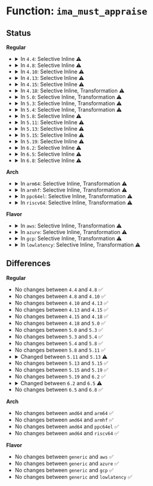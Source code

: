 # Function: <code>ima_must_appraise</code>

## Status
<b>Regular</b>
<ul>
<li>
<details>
<summary>In <code>4.4</code>: Selective Inline ⚠️</summary>

```c
int ima_must_appraise(struct inode *inode, int mask, enum ima_hooks func);
```

**Collision:** Unique Global

**Inline:** Selective

**Transformation:** False

**Instances:**

```
In security/integrity/ima/ima_appraise.c (ffffffff8139a370)
Location: security/integrity/ima/ima_appraise.c:40
Inline: True
Inline callers:
  - security/integrity/ima/ima_appraise.c:ima_inode_post_setattr
```
**Symbols:**

```
ffffffff8139a370-ffffffff8139a396: ima_must_appraise (STB_GLOBAL)
```
</details>
</li>
<li>
<details>
<summary>In <code>4.8</code>: Selective Inline ⚠️</summary>

```c
int ima_must_appraise(struct inode *inode, int mask, enum ima_hooks func);
```

**Collision:** Unique Global

**Inline:** Selective

**Transformation:** False

**Instances:**

```
In security/integrity/ima/ima_appraise.c (ffffffff813d7781)
Location: security/integrity/ima/ima_appraise.c:39
Inline: True
Inline callers:
  - security/integrity/ima/ima_appraise.c:ima_inode_post_setattr
Direct callers:
  - security/integrity/ima/ima_main.c:ima_post_path_mknod
```
**Symbols:**

```
ffffffff813d71c0-ffffffff813d71e9: ima_must_appraise (STB_GLOBAL)
```
</details>
</li>
<li>
<details>
<summary>In <code>4.10</code>: Selective Inline ⚠️</summary>

```c
int ima_must_appraise(struct inode *inode, int mask, enum ima_hooks func);
```

**Collision:** Unique Global

**Inline:** Selective

**Transformation:** False

**Instances:**

```
In security/integrity/ima/ima_appraise.c (ffffffff813ef45a)
Location: security/integrity/ima/ima_appraise.c:39
Inline: True
Inline callers:
  - security/integrity/ima/ima_appraise.c:ima_inode_post_setattr
Direct callers:
  - security/integrity/ima/ima_main.c:ima_post_path_mknod
```
**Symbols:**

```
ffffffff813eee60-ffffffff813eee89: ima_must_appraise (STB_GLOBAL)
```
</details>
</li>
<li>
<details>
<summary>In <code>4.13</code>: Selective Inline ⚠️</summary>

```c
int ima_must_appraise(struct inode *inode, int mask, enum ima_hooks func);
```

**Collision:** Unique Global

**Inline:** Selective

**Transformation:** False

**Instances:**

```
In security/integrity/ima/ima_appraise.c (ffffffff813fba29)
Location: security/integrity/ima/ima_appraise.c:51
Inline: True
Inline callers:
  - security/integrity/ima/ima_appraise.c:ima_inode_post_setattr
Direct callers:
  - security/integrity/ima/ima_main.c:ima_post_path_mknod
```
**Symbols:**

```
ffffffff813fb3d0-ffffffff813fb3fa: ima_must_appraise (STB_GLOBAL)
```
</details>
</li>
<li>
<details>
<summary>In <code>4.15</code>: Selective Inline ⚠️</summary>

```c
int ima_must_appraise(struct inode *inode, int mask, enum ima_hooks func);
```

**Collision:** Unique Global

**Inline:** Selective

**Transformation:** False

**Instances:**

```
In security/integrity/ima/ima_appraise.c (ffffffff81423ef9)
Location: security/integrity/ima/ima_appraise.c:51
Inline: True
Inline callers:
  - security/integrity/ima/ima_appraise.c:ima_inode_post_setattr
Direct callers:
  - security/integrity/ima/ima_main.c:ima_post_path_mknod
```
**Symbols:**

```
ffffffff81423870-ffffffff8142389a: ima_must_appraise (STB_GLOBAL)
```
</details>
</li>
<li>
<details>
<summary>In <code>4.18</code>: Selective Inline, Transformation ⚠️</summary>

```c
int ima_must_appraise(struct inode *inode, int mask, enum ima_hooks func);
```

**Collision:** Unique Global

**Inline:** Selective

**Transformation:** True

**Instances:**

```
In security/integrity/ima/ima_appraise.c (ffffffff8145664b)
Location: security/integrity/ima/ima_appraise.c:51
Inline: True
Inline callers:
  - security/integrity/ima/ima_appraise.c:ima_inode_post_setattr
Direct callers:
  - security/integrity/ima/ima_main.c:ima_post_path_mknod
  - security/integrity/ima/ima_appraise.c:ima_inode_post_setattr
```
**Symbols:**

```
ffffffff81455e70-ffffffff81455ef2: ima_must_appraise.part.7 (STB_LOCAL)
ffffffff81455f20-ffffffff81455f3b: ima_must_appraise (STB_GLOBAL)
```
</details>
</li>
<li>
<details>
<summary>In <code>5.0</code>: Selective Inline, Transformation ⚠️</summary>

```c
int ima_must_appraise(struct inode *inode, int mask, enum ima_hooks func);
```

**Collision:** Unique Global

**Inline:** Selective

**Transformation:** True

**Instances:**

```
In security/integrity/ima/ima_appraise.c (ffffffff81473abb)
Location: security/integrity/ima/ima_appraise.c:51
Inline: True
Inline callers:
  - security/integrity/ima/ima_appraise.c:ima_inode_post_setattr
Direct callers:
  - security/integrity/ima/ima_main.c:ima_post_path_mknod
  - security/integrity/ima/ima_appraise.c:ima_inode_post_setattr
```
**Symbols:**

```
ffffffff81473270-ffffffff814732f2: ima_must_appraise.part.7 (STB_LOCAL)
ffffffff81473320-ffffffff8147333b: ima_must_appraise (STB_GLOBAL)
```
</details>
</li>
<li>
<details>
<summary>In <code>5.3</code>: Selective Inline, Transformation ⚠️</summary>

```c
int ima_must_appraise(struct inode *inode, int mask, enum ima_hooks func);
```

**Collision:** Unique Global

**Inline:** Selective

**Transformation:** True

**Instances:**

```
In security/integrity/ima/ima_appraise.c (ffffffff814a17b4)
Location: security/integrity/ima/ima_appraise.c:48
Inline: True
Inline callers:
  - security/integrity/ima/ima_appraise.c:ima_inode_post_setattr
Direct callers:
  - security/integrity/ima/ima_main.c:ima_post_path_mknod
  - security/integrity/ima/ima_main.c:ima_post_create_tmpfile
  - security/integrity/ima/ima_appraise.c:ima_inode_post_setattr
```
**Symbols:**

```
ffffffff814a0f70-ffffffff814a0ff3: ima_must_appraise.part.0 (STB_LOCAL)
ffffffff814a1020-ffffffff814a103b: ima_must_appraise (STB_GLOBAL)
```
</details>
</li>
<li>
<details>
<summary>In <code>5.4</code>: Selective Inline, Transformation ⚠️</summary>

```c
int ima_must_appraise(struct inode *inode, int mask, enum ima_hooks func);
```

**Collision:** Unique Global

**Inline:** Selective

**Transformation:** True

**Instances:**

```
In security/integrity/ima/ima_appraise.c (ffffffff814bc254)
Location: security/integrity/ima/ima_appraise.c:49
Inline: True
Inline callers:
  - security/integrity/ima/ima_appraise.c:ima_inode_post_setattr
Direct callers:
  - security/integrity/ima/ima_main.c:ima_post_path_mknod
  - security/integrity/ima/ima_main.c:ima_post_create_tmpfile
  - security/integrity/ima/ima_appraise.c:ima_inode_post_setattr
```
**Symbols:**

```
ffffffff814bb730-ffffffff814bb7b3: ima_must_appraise.part.0 (STB_LOCAL)
ffffffff814bb7e0-ffffffff814bb7fb: ima_must_appraise (STB_GLOBAL)
```
</details>
</li>
<li>
<details>
<summary>In <code>5.8</code>: Selective Inline ⚠️</summary>

```c
int ima_must_appraise(struct inode *inode, int mask, enum ima_hooks func);
```

**Collision:** Unique Global

**Inline:** Selective

**Transformation:** False

**Instances:**

```
In security/integrity/ima/ima_appraise.c (ffffffff8151c705)
Location: security/integrity/ima/ima_appraise.c:55
Inline: True
Inline callers:
  - security/integrity/ima/ima_appraise.c:ima_inode_post_setattr
  - security/integrity/ima/ima_appraise.c:ima_inode_post_setattr
Direct callers:
  - security/integrity/ima/ima_main.c:ima_post_path_mknod
  - security/integrity/ima/ima_main.c:ima_post_create_tmpfile
```
**Symbols:**

```
ffffffff8151bd90-ffffffff8151be22: ima_must_appraise (STB_GLOBAL)
```
</details>
</li>
<li>
<details>
<summary>In <code>5.11</code>: Selective Inline ⚠️</summary>

```c
int ima_must_appraise(struct inode *inode, int mask, enum ima_hooks func);
```

**Collision:** Unique Global

**Inline:** Selective

**Transformation:** False

**Instances:**

```
In security/integrity/ima/ima_appraise.c (ffffffff81539575)
Location: security/integrity/ima/ima_appraise.c:71
Inline: True
Inline callers:
  - security/integrity/ima/ima_appraise.c:ima_inode_post_setattr
  - security/integrity/ima/ima_appraise.c:ima_inode_post_setattr
Direct callers:
  - security/integrity/ima/ima_main.c:ima_post_path_mknod
  - security/integrity/ima/ima_main.c:ima_post_create_tmpfile
```
**Symbols:**

```
ffffffff81538c00-ffffffff81538c92: ima_must_appraise (STB_GLOBAL)
```
</details>
</li>
<li>
<details>
<summary>In <code>5.13</code>: Selective Inline ⚠️</summary>

```c
int ima_must_appraise(struct user_namespace *mnt_userns, struct inode *inode, int mask, enum ima_hooks func);
```

**Collision:** Unique Global

**Inline:** Selective

**Transformation:** False

**Instances:**

```
In security/integrity/ima/ima_appraise.c (ffffffff81541c87)
Location: security/integrity/ima/ima_appraise.c:71
Inline: True
Inline callers:
  - security/integrity/ima/ima_appraise.c:ima_inode_post_setattr
  - security/integrity/ima/ima_appraise.c:ima_inode_post_setattr
Direct callers:
  - security/integrity/ima/ima_main.c:ima_post_path_mknod
  - security/integrity/ima/ima_main.c:ima_post_create_tmpfile
```
**Symbols:**

```
ffffffff81541320-ffffffff815413d0: ima_must_appraise (STB_GLOBAL)
```
</details>
</li>
<li>
<details>
<summary>In <code>5.15</code>: Selective Inline ⚠️</summary>

```c
int ima_must_appraise(struct user_namespace *mnt_userns, struct inode *inode, int mask, enum ima_hooks func);
```

**Collision:** Unique Global

**Inline:** Selective

**Transformation:** False

**Instances:**

```
In security/integrity/ima/ima_appraise.c (ffffffff815a1a47)
Location: security/integrity/ima/ima_appraise.c:71
Inline: True
Inline callers:
  - security/integrity/ima/ima_appraise.c:ima_inode_post_setattr
  - security/integrity/ima/ima_appraise.c:ima_inode_post_setattr
Direct callers:
  - security/integrity/ima/ima_main.c:ima_post_path_mknod
  - security/integrity/ima/ima_main.c:ima_post_create_tmpfile
```
**Symbols:**

```
ffffffff815a10a0-ffffffff815a1152: ima_must_appraise (STB_GLOBAL)
```
</details>
</li>
<li>
<details>
<summary>In <code>5.19</code>: Selective Inline ⚠️</summary>

```c
int ima_must_appraise(struct user_namespace *mnt_userns, struct inode *inode, int mask, enum ima_hooks func);
```

**Collision:** Unique Global

**Inline:** Selective

**Transformation:** False

**Instances:**

```
In security/integrity/ima/ima_appraise.c (ffffffff81647e2f)
Location: security/integrity/ima/ima_appraise.c:73
Inline: True
Inline callers:
  - security/integrity/ima/ima_appraise.c:ima_inode_post_setattr
Direct callers:
  - security/integrity/ima/ima_main.c:ima_post_path_mknod
  - security/integrity/ima/ima_main.c:ima_post_create_tmpfile
```
**Symbols:**

```
ffffffff81647330-ffffffff81647402: ima_must_appraise (STB_GLOBAL)
```
</details>
</li>
<li>
<details>
<summary>In <code>6.2</code>: Selective Inline ⚠️</summary>

```c
int ima_must_appraise(struct user_namespace *mnt_userns, struct inode *inode, int mask, enum ima_hooks func);
```

**Collision:** Unique Global

**Inline:** Selective

**Transformation:** False

**Instances:**

```
In security/integrity/ima/ima_appraise.c (ffffffff8170067f)
Location: security/integrity/ima/ima_appraise.c:73
Inline: True
Inline callers:
  - security/integrity/ima/ima_appraise.c:ima_inode_post_setattr
Direct callers:
  - security/integrity/ima/ima_main.c:ima_post_path_mknod
  - security/integrity/ima/ima_main.c:ima_post_create_tmpfile
```
**Symbols:**

```
ffffffff816ffb10-ffffffff816ffbe2: ima_must_appraise (STB_GLOBAL)
```
</details>
</li>
<li>
<details>
<summary>In <code>6.5</code>: Selective Inline ⚠️</summary>

```c
int ima_must_appraise(struct mnt_idmap *idmap, struct inode *inode, int mask, enum ima_hooks func);
```

**Collision:** Unique Global

**Inline:** Selective

**Transformation:** False

**Instances:**

```
In security/integrity/ima/ima_appraise.c (ffffffff8173a71f)
Location: security/integrity/ima/ima_appraise.c:73
Inline: True
Inline callers:
  - security/integrity/ima/ima_appraise.c:ima_inode_post_setattr
Direct callers:
  - security/integrity/ima/ima_main.c:ima_post_path_mknod
  - security/integrity/ima/ima_main.c:ima_post_create_tmpfile
```
**Symbols:**

```
ffffffff81739b80-ffffffff81739c52: ima_must_appraise (STB_GLOBAL)
```
</details>
</li>
<li>
<details>
<summary>In <code>6.8</code>: Selective Inline ⚠️</summary>

```c
int ima_must_appraise(struct mnt_idmap *idmap, struct inode *inode, int mask, enum ima_hooks func);
```

**Collision:** Unique Global

**Inline:** Selective

**Transformation:** False

**Instances:**

```
In security/integrity/ima/ima_appraise.c (ffffffff8177b247)
Location: security/integrity/ima/ima_appraise.c:73
Inline: True
Inline callers:
  - security/integrity/ima/ima_appraise.c:ima_inode_post_setattr
Direct callers:
  - security/integrity/ima/ima_main.c:ima_post_path_mknod
  - security/integrity/ima/ima_main.c:ima_post_create_tmpfile
```
**Symbols:**

```
ffffffff8177a6a0-ffffffff8177a76a: ima_must_appraise (STB_GLOBAL)
```
</details>
</li>
</ul>
<b>Arch</b>
<ul>
<li>
<details>
<summary>In <code>arm64</code>: Selective Inline, Transformation ⚠️</summary>

```c
int ima_must_appraise(struct inode *inode, int mask, enum ima_hooks func);
```

**Collision:** Unique Global

**Inline:** Selective

**Transformation:** True

**Instances:**

```
In security/integrity/ima/ima_appraise.c (ffff8000105b4b20)
Location: security/integrity/ima/ima_appraise.c:49
Inline: True
Inline callers:
  - security/integrity/ima/ima_appraise.c:ima_inode_post_setattr
Direct callers:
  - security/integrity/ima/ima_main.c:ima_post_path_mknod
  - security/integrity/ima/ima_main.c:ima_post_create_tmpfile
  - security/integrity/ima/ima_appraise.c:ima_inode_post_setattr
```
**Symbols:**

```
ffff8000105b3e60-ffff8000105b3ef4: ima_must_appraise.part.0 (STB_LOCAL)
ffff8000105b3fe8-ffff8000105b4038: ima_must_appraise (STB_GLOBAL)
```
</details>
</li>
<li>
<details>
<summary>In <code>armhf</code>: Selective Inline, Transformation ⚠️</summary>

```c
int ima_must_appraise(struct inode *inode, int mask, enum ima_hooks func);
```

**Collision:** Unique Global

**Inline:** Selective

**Transformation:** True

**Instances:**

```
In security/integrity/ima/ima_appraise.c (c0763ef8)
Location: security/integrity/ima/ima_appraise.c:49
Inline: True
Inline callers:
  - security/integrity/ima/ima_appraise.c:ima_inode_post_setattr
Direct callers:
  - security/integrity/ima/ima_main.c:ima_post_path_mknod
  - security/integrity/ima/ima_main.c:ima_post_create_tmpfile
  - security/integrity/ima/ima_appraise.c:ima_inode_post_setattr
```
**Symbols:**

```
c0763210-c07632bc: ima_must_appraise.part.0 (STB_LOCAL)
c07632e4-c076331c: ima_must_appraise (STB_GLOBAL)
```
</details>
</li>
<li>
<details>
<summary>In <code>ppc64el</code>: Selective Inline, Transformation ⚠️</summary>

```c
int ima_must_appraise(struct inode *inode, int mask, enum ima_hooks func);
```

**Collision:** Unique Global

**Inline:** Selective

**Transformation:** True

**Instances:**

```
In security/integrity/ima/ima_appraise.c (c000000000737868)
Location: security/integrity/ima/ima_appraise.c:49
Inline: True
Inline callers:
  - security/integrity/ima/ima_appraise.c:ima_inode_post_setattr
Direct callers:
  - security/integrity/ima/ima_main.c:ima_post_path_mknod
  - security/integrity/ima/ima_main.c:ima_post_create_tmpfile
  - security/integrity/ima/ima_appraise.c:ima_inode_post_setattr
```
**Symbols:**

```
c0000000007367f0-c0000000007368a0: ima_must_appraise.part.0 (STB_LOCAL)
c0000000007368d0-c000000000736904: ima_must_appraise (STB_GLOBAL)
```
</details>
</li>
<li>
<details>
<summary>In <code>riscv64</code>: Selective Inline, Transformation ⚠️</summary>

```c
int ima_must_appraise(struct inode *inode, int mask, enum ima_hooks func);
```

**Collision:** Unique Global

**Inline:** Selective

**Transformation:** True

**Instances:**

```
In security/integrity/ima/ima_appraise.c (ffffffe0003fbcb4)
Location: security/integrity/ima/ima_appraise.c:49
Inline: True
Inline callers:
  - security/integrity/ima/ima_appraise.c:ima_inode_post_setattr
Direct callers:
  - security/integrity/ima/ima_main.c:ima_post_path_mknod
  - security/integrity/ima/ima_main.c:ima_post_create_tmpfile
  - security/integrity/ima/ima_appraise.c:ima_inode_post_setattr
```
**Symbols:**

```
ffffffe0003fb2f2-ffffffe0003fb34a: ima_must_appraise.part.0 (STB_LOCAL)
ffffffe0003fb36e-ffffffe0003fb3b2: ima_must_appraise (STB_GLOBAL)
```
</details>
</li>
</ul>
<b>Flavor</b>
<ul>
<li>
<details>
<summary>In <code>aws</code>: Selective Inline, Transformation ⚠️</summary>

```c
int ima_must_appraise(struct inode *inode, int mask, enum ima_hooks func);
```

**Collision:** Unique Global

**Inline:** Selective

**Transformation:** True

**Instances:**

```
In security/integrity/ima/ima_appraise.c (ffffffff814b4834)
Location: security/integrity/ima/ima_appraise.c:49
Inline: True
Inline callers:
  - security/integrity/ima/ima_appraise.c:ima_inode_post_setattr
Direct callers:
  - security/integrity/ima/ima_main.c:ima_post_path_mknod
  - security/integrity/ima/ima_main.c:ima_post_create_tmpfile
  - security/integrity/ima/ima_appraise.c:ima_inode_post_setattr
```
**Symbols:**

```
ffffffff814b3d10-ffffffff814b3d93: ima_must_appraise.part.0 (STB_LOCAL)
ffffffff814b3dc0-ffffffff814b3ddb: ima_must_appraise (STB_GLOBAL)
```
</details>
</li>
<li>
<details>
<summary>In <code>azure</code>: Selective Inline, Transformation ⚠️</summary>

```c
int ima_must_appraise(struct inode *inode, int mask, enum ima_hooks func);
```

**Collision:** Unique Global

**Inline:** Selective

**Transformation:** True

**Instances:**

```
In security/integrity/ima/ima_appraise.c (ffffffff814a5254)
Location: security/integrity/ima/ima_appraise.c:49
Inline: True
Inline callers:
  - security/integrity/ima/ima_appraise.c:ima_inode_post_setattr
Direct callers:
  - security/integrity/ima/ima_main.c:ima_post_path_mknod
  - security/integrity/ima/ima_main.c:ima_post_create_tmpfile
  - security/integrity/ima/ima_appraise.c:ima_inode_post_setattr
```
**Symbols:**

```
ffffffff814a4730-ffffffff814a47b3: ima_must_appraise.part.0 (STB_LOCAL)
ffffffff814a47e0-ffffffff814a47fb: ima_must_appraise (STB_GLOBAL)
```
</details>
</li>
<li>
<details>
<summary>In <code>gcp</code>: Selective Inline, Transformation ⚠️</summary>

```c
int ima_must_appraise(struct inode *inode, int mask, enum ima_hooks func);
```

**Collision:** Unique Global

**Inline:** Selective

**Transformation:** True

**Instances:**

```
In security/integrity/ima/ima_appraise.c (ffffffff814b08c4)
Location: security/integrity/ima/ima_appraise.c:49
Inline: True
Inline callers:
  - security/integrity/ima/ima_appraise.c:ima_inode_post_setattr
Direct callers:
  - security/integrity/ima/ima_main.c:ima_post_path_mknod
  - security/integrity/ima/ima_main.c:ima_post_create_tmpfile
  - security/integrity/ima/ima_appraise.c:ima_inode_post_setattr
```
**Symbols:**

```
ffffffff814afda0-ffffffff814afe23: ima_must_appraise.part.0 (STB_LOCAL)
ffffffff814afe50-ffffffff814afe6b: ima_must_appraise (STB_GLOBAL)
```
</details>
</li>
<li>
<details>
<summary>In <code>lowlatency</code>: Selective Inline, Transformation ⚠️</summary>

```c
int ima_must_appraise(struct inode *inode, int mask, enum ima_hooks func);
```

**Collision:** Unique Global

**Inline:** Selective

**Transformation:** True

**Instances:**

```
In security/integrity/ima/ima_appraise.c (ffffffff814c9344)
Location: security/integrity/ima/ima_appraise.c:49
Inline: True
Inline callers:
  - security/integrity/ima/ima_appraise.c:ima_inode_post_setattr
Direct callers:
  - security/integrity/ima/ima_main.c:ima_post_path_mknod
  - security/integrity/ima/ima_main.c:ima_post_create_tmpfile
  - security/integrity/ima/ima_appraise.c:ima_inode_post_setattr
```
**Symbols:**

```
ffffffff814c8820-ffffffff814c88a3: ima_must_appraise.part.0 (STB_LOCAL)
ffffffff814c88d0-ffffffff814c88eb: ima_must_appraise (STB_GLOBAL)
```
</details>
</li>
</ul>

## Differences
<b>Regular</b>
<ul>
<li>
No changes between <code>4.4</code> and <code>4.8</code> ✅
</li>
<li>
No changes between <code>4.8</code> and <code>4.10</code> ✅
</li>
<li>
No changes between <code>4.10</code> and <code>4.13</code> ✅
</li>
<li>
No changes between <code>4.13</code> and <code>4.15</code> ✅
</li>
<li>
No changes between <code>4.15</code> and <code>4.18</code> ✅
</li>
<li>
No changes between <code>4.18</code> and <code>5.0</code> ✅
</li>
<li>
No changes between <code>5.0</code> and <code>5.3</code> ✅
</li>
<li>
No changes between <code>5.3</code> and <code>5.4</code> ✅
</li>
<li>
No changes between <code>5.4</code> and <code>5.8</code> ✅
</li>
<li>
No changes between <code>5.8</code> and <code>5.11</code> ✅
</li>
<li>
<details>
<summary>Changed between <code>5.11</code> and <code>5.13</code> ⚠️</summary>
<ul>
<li>
<b>Param added. </b>
<code>struct user_namespace *mnt_userns</code>
</li>
<li>
<b>Param reordered. </b>
<code>inode, mask, func</code> ➡️ <code>mnt_userns, inode, mask, func</code>
</li>
</ul>
</details>
</li>
<li>
No changes between <code>5.13</code> and <code>5.15</code> ✅
</li>
<li>
No changes between <code>5.15</code> and <code>5.19</code> ✅
</li>
<li>
No changes between <code>5.19</code> and <code>6.2</code> ✅
</li>
<li>
<details>
<summary>Changed between <code>6.2</code> and <code>6.5</code> ⚠️</summary>
<ul>
<li>
<b>Param added. </b>
<code>struct mnt_idmap *idmap</code>
</li>
<li>
<b>Param removed. </b>
<code>struct user_namespace *mnt_userns</code>
</li>
</ul>
</details>
</li>
<li>
No changes between <code>6.5</code> and <code>6.8</code> ✅
</li>
</ul>
<b>Arch</b>
<ul>
<li>
No changes between <code>amd64</code> and <code>arm64</code> ✅
</li>
<li>
No changes between <code>amd64</code> and <code>armhf</code> ✅
</li>
<li>
No changes between <code>amd64</code> and <code>ppc64el</code> ✅
</li>
<li>
No changes between <code>amd64</code> and <code>riscv64</code> ✅
</li>
</ul>
<b>Flavor</b>
<ul>
<li>
No changes between <code>generic</code> and <code>aws</code> ✅
</li>
<li>
No changes between <code>generic</code> and <code>azure</code> ✅
</li>
<li>
No changes between <code>generic</code> and <code>gcp</code> ✅
</li>
<li>
No changes between <code>generic</code> and <code>lowlatency</code> ✅
</li>
</ul>
